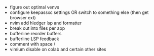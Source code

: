 - figure out optimal venvs
- configure keepassxc settings OR switch to something else (then get browser ext)
- nvim add hledger lsp and formatter
- break out into files per app
- bufferline reorder buffers
- bufferline LSP feedback
- comment with space /
- vimium disable on colab and certain other sites
